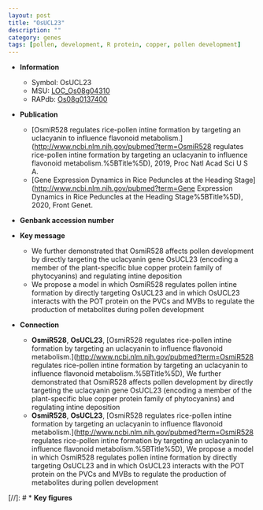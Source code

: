 ```yaml
---
layout: post
title: "OsUCL23"
description: ""
category: genes
tags: [pollen, development, R protein, copper, pollen development]
---
```


* **Information**  
    + Symbol: OsUCL23  
    + MSU: [LOC_Os08g04310](http://rice.plantbiology.msu.edu/cgi-bin/ORF_infopage.cgi?orf=LOC_Os08g04310)  
    + RAPdb: [Os08g0137400](http://rapdb.dna.affrc.go.jp/viewer/gbrowse_details/irgsp1?name=Os08g0137400)  

* **Publication**  
    + [OsmiR528 regulates rice-pollen intine formation by targeting an uclacyanin to influence flavonoid metabolism.](http://www.ncbi.nlm.nih.gov/pubmed?term=OsmiR528 regulates rice-pollen intine formation by targeting an uclacyanin to influence flavonoid metabolism.%5BTitle%5D), 2019, Proc Natl Acad Sci U S A.
    + [Gene Expression Dynamics in Rice Peduncles at the Heading Stage](http://www.ncbi.nlm.nih.gov/pubmed?term=Gene Expression Dynamics in Rice Peduncles at the Heading Stage%5BTitle%5D), 2020, Front Genet.

* **Genbank accession number**  

* **Key message**  
    + We further demonstrated that OsmiR528 affects pollen development by directly targeting the uclacyanin gene OsUCL23 (encoding a member of the plant-specific blue copper protein family of phytocyanins) and regulating intine deposition
    + We propose a model in which OsmiR528 regulates pollen intine formation by directly targeting OsUCL23 and in which OsUCL23 interacts with the POT protein on the PVCs and MVBs to regulate the production of metabolites during pollen development

* **Connection**  
    + __OsmiR528__, __OsUCL23__, [OsmiR528 regulates rice-pollen intine formation by targeting an uclacyanin to influence flavonoid metabolism.](http://www.ncbi.nlm.nih.gov/pubmed?term=OsmiR528 regulates rice-pollen intine formation by targeting an uclacyanin to influence flavonoid metabolism.%5BTitle%5D),  We further demonstrated that OsmiR528 affects pollen development by directly targeting the uclacyanin gene OsUCL23 (encoding a member of the plant-specific blue copper protein family of phytocyanins) and regulating intine deposition
    + __OsmiR528__, __OsUCL23__, [OsmiR528 regulates rice-pollen intine formation by targeting an uclacyanin to influence flavonoid metabolism.](http://www.ncbi.nlm.nih.gov/pubmed?term=OsmiR528 regulates rice-pollen intine formation by targeting an uclacyanin to influence flavonoid metabolism.%5BTitle%5D),  We propose a model in which OsmiR528 regulates pollen intine formation by directly targeting OsUCL23 and in which OsUCL23 interacts with the POT protein on the PVCs and MVBs to regulate the production of metabolites during pollen development

[//]: # * **Key figures**  


